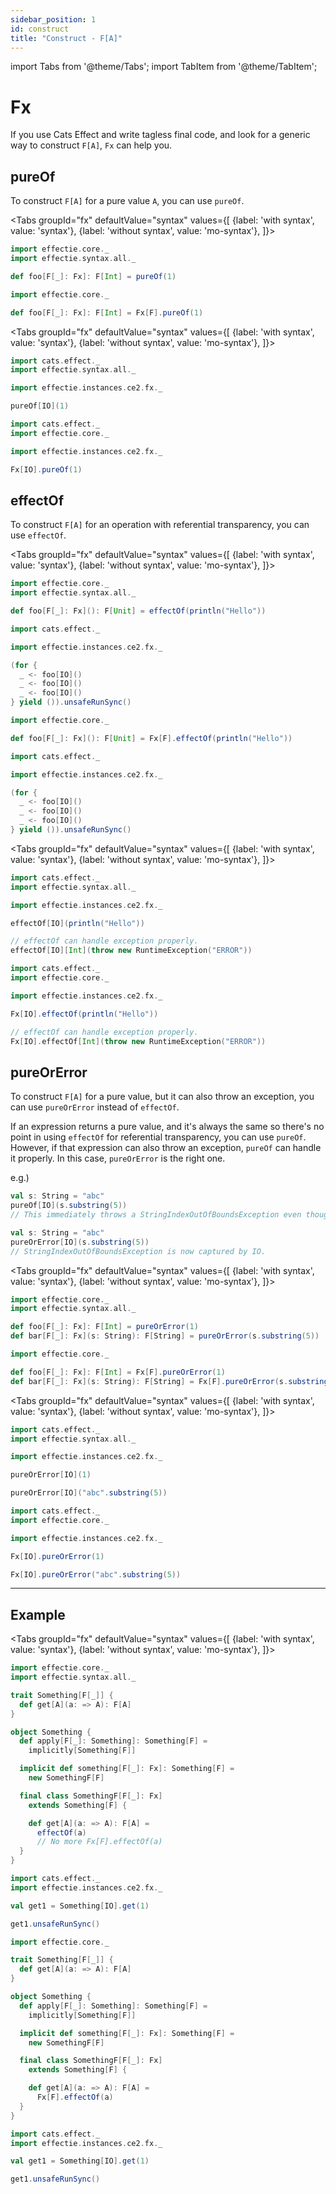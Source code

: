 ```yaml
---
sidebar_position: 1
id: construct
title: "Construct - F[A]"
---
```

import Tabs from '@theme/Tabs';
import TabItem from '@theme/TabItem';

# Fx

If you use Cats Effect and write tagless final code, and look for a generic way to construct `F[A]`, `Fx` can help you.

## pureOf
To construct `F[A]` for a pure value `A`, you can use `pureOf`.

<Tabs
  groupId="fx"
  defaultValue="syntax"
  values={[
    {label: 'with syntax', value: 'syntax'},
    {label: 'without syntax', value: 'mo-syntax'},
  ]}>
  <TabItem value="syntax">

```scala mdoc:reset
import effectie.core._
import effectie.syntax.all._

def foo[F[_]: Fx]: F[Int] = pureOf(1)
```

  </TabItem>
  
  <TabItem value="mo-syntax">

```scala mdoc:reset
import effectie.core._

def foo[F[_]: Fx]: F[Int] = Fx[F].pureOf(1)
```

  </TabItem>
</Tabs>

<Tabs
  groupId="fx"
  defaultValue="syntax"
  values={[
    {label: 'with syntax', value: 'syntax'},
    {label: 'without syntax', value: 'mo-syntax'},
  ]}>
  <TabItem value="syntax">

```scala mdoc:reset
import cats.effect._
import effectie.syntax.all._

import effectie.instances.ce2.fx._

pureOf[IO](1)
```

  </TabItem>
  
  <TabItem value="mo-syntax">

```scala mdoc:reset
import cats.effect._
import effectie.core._

import effectie.instances.ce2.fx._

Fx[IO].pureOf(1)
```

  </TabItem>
</Tabs>


## effectOf
To construct `F[A]` for an operation with referential transparency, you can use `effectOf`.

<Tabs
  groupId="fx"
  defaultValue="syntax"
  values={[
    {label: 'with syntax', value: 'syntax'},
    {label: 'without syntax', value: 'mo-syntax'},
  ]}>
  <TabItem value="syntax">

```scala mdoc:reset
import effectie.core._
import effectie.syntax.all._

def foo[F[_]: Fx](): F[Unit] = effectOf(println("Hello"))
```

```scala mdoc:nest
import cats.effect._

import effectie.instances.ce2.fx._

(for {
  _ <- foo[IO]()
  _ <- foo[IO]()
  _ <- foo[IO]()
} yield ()).unsafeRunSync()
```

  </TabItem>
  
  <TabItem value="mo-syntax">

```scala mdoc:reset
import effectie.core._

def foo[F[_]: Fx](): F[Unit] = Fx[F].effectOf(println("Hello"))
```

```scala mdoc:nest
import cats.effect._

import effectie.instances.ce2.fx._

(for {
  _ <- foo[IO]()
  _ <- foo[IO]()
  _ <- foo[IO]()
} yield ()).unsafeRunSync()
```

  </TabItem>
</Tabs>

<Tabs
  groupId="fx"
  defaultValue="syntax"
  values={[
    {label: 'with syntax', value: 'syntax'},
    {label: 'without syntax', value: 'mo-syntax'},
  ]}>
  <TabItem value="syntax">

```scala mdoc:reset:height=4
import cats.effect._
import effectie.syntax.all._

import effectie.instances.ce2.fx._

effectOf[IO](println("Hello"))

// effectOf can handle exception properly.
effectOf[IO][Int](throw new RuntimeException("ERROR"))
```

  </TabItem>
  
  <TabItem value="mo-syntax">

```scala mdoc:reset:height=4
import cats.effect._
import effectie.core._

import effectie.instances.ce2.fx._

Fx[IO].effectOf(println("Hello"))

// effectOf can handle exception properly.
Fx[IO].effectOf[Int](throw new RuntimeException("ERROR"))
```

  </TabItem>
</Tabs>

## pureOrError
To construct `F[A]` for a pure value, but it can also throw an exception, you can use `pureOrError` instead of `effectOf`.

If an expression returns a pure value, and it's always the same so there's no point in using `effectOf` for referential transparency, you can use `pureOf`. However, if that expression can also throw an exception, `pureOf` can handle it properly. In this case, `pureOrError` is the right one.
 
e.g.)
```scala
val s: String = "abc"
pureOf[IO](s.substring(5))
// This immediately throws a StringIndexOutOfBoundsException even though F[_] here is IO.
```

```scala
val s: String = "abc"
pureOrError[IO](s.substring(5))
// StringIndexOutOfBoundsException is now captured by IO.
```


<Tabs
groupId="fx"
defaultValue="syntax"
values={[
{label: 'with syntax', value: 'syntax'},
{label: 'without syntax', value: 'mo-syntax'},
]}>
<TabItem value="syntax">

```scala mdoc:reset
import effectie.core._
import effectie.syntax.all._

def foo[F[_]: Fx]: F[Int] = pureOrError(1)
def bar[F[_]: Fx](s: String): F[String] = pureOrError(s.substring(5))
```

  </TabItem>

  <TabItem value="mo-syntax">

```scala mdoc:reset
import effectie.core._

def foo[F[_]: Fx]: F[Int] = Fx[F].pureOrError(1)
def bar[F[_]: Fx](s: String): F[String] = Fx[F].pureOrError(s.substring(5))
```

  </TabItem>
</Tabs>

<Tabs
groupId="fx"
defaultValue="syntax"
values={[
{label: 'with syntax', value: 'syntax'},
{label: 'without syntax', value: 'mo-syntax'},
]}>
<TabItem value="syntax">

```scala mdoc:reset
import cats.effect._
import effectie.syntax.all._

import effectie.instances.ce2.fx._

pureOrError[IO](1)

pureOrError[IO]("abc".substring(5))
```

  </TabItem>

  <TabItem value="mo-syntax">

```scala mdoc:reset
import cats.effect._
import effectie.core._

import effectie.instances.ce2.fx._

Fx[IO].pureOrError(1)

Fx[IO].pureOrError("abc".substring(5))
```

  </TabItem>
</Tabs>


***

## Example

<Tabs
groupId="fx"
defaultValue="syntax"
values={[
{label: 'with syntax', value: 'syntax'},
{label: 'without syntax', value: 'mo-syntax'},
]}>
<TabItem value="syntax">

```scala mdoc:reset-object:height=4
import effectie.core._
import effectie.syntax.all._

trait Something[F[_]] {
  def get[A](a: => A): F[A]
}

object Something {
  def apply[F[_]: Something]: Something[F] =
    implicitly[Something[F]]

  implicit def something[F[_]: Fx]: Something[F] =
    new SomethingF[F]

  final class SomethingF[F[_]: Fx]
    extends Something[F] {

    def get[A](a: => A): F[A] =
      effectOf(a)
      // No more Fx[F].effectOf(a)
  }
}

import cats.effect._
import effectie.instances.ce2.fx._

val get1 = Something[IO].get(1)

get1.unsafeRunSync()
```


  </TabItem>

  <TabItem value="mo-syntax">

```scala mdoc:reset-object:height=4
import effectie.core._

trait Something[F[_]] {
  def get[A](a: => A): F[A]
}

object Something {
  def apply[F[_]: Something]: Something[F] =
    implicitly[Something[F]]

  implicit def something[F[_]: Fx]: Something[F] =
    new SomethingF[F]

  final class SomethingF[F[_]: Fx]
    extends Something[F] {

    def get[A](a: => A): F[A] =
      Fx[F].effectOf(a)
  }
}

import cats.effect._
import effectie.instances.ce2.fx._

val get1 = Something[IO].get(1)

get1.unsafeRunSync()
```

  </TabItem>
</Tabs>
